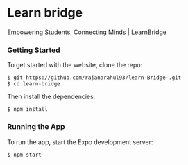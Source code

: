 # Learn bridge

Empowering Students, Connecting Minds | LearnBridge

### Getting Started

To get started with the website, clone the repo:

```
$ git https://github.com/rajanarahul93/learn-Bridge-.git
$ cd learn-bridge
```

Then install the dependencies:

```
$ npm install
```

### Running the App

To run the app, start the Expo development server:

```
$ npm start
```

